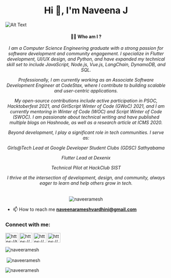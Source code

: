 
<h1 align="center">Hi 👋, I'm Naveena J</h1> 

![Alt Text](https://user-images.githubusercontent.com/54928117/129188635-886d88fa-7dbb-4beb-97bb-fb02f0a99ec0.gif)


<h4 align="center">👨‍💻 Who am I ?</h3>
<h6 align="center">

I am a Computer Science Engineering graduate with a strong passion for software development and community engagement. I specialize in Flutter development, UI/UX design, and Python, and have expanded my technical skill set to include JavaScript, Node.js, Vue.js, LangChain, DynamoDB, and SQL.

Professionally, I am currently working as an Associate Software Development Engineer at CodeStax, where I contribute to building scalable and user-centric applications.

My open-source contributions include active participation in PSOC, Hacktoberfest 2021, and GirlScript Winter of Code (GWoC) 2021, and I am currently mentoring in Winter of Code (WOC) and Script Winter of Code (SWOC). I am passionate about technical writing and have published multiple blogs on Hashnode, as well as a research article at ICMS 2020.

Beyond development, I play a significant role in tech communities. I serve as:

Girls@Tech Lead at Google Developer Student Clubs (GDSC) Sathyabama

Flutter Lead at Dexenix

Technical Pilot at HackClub SIST

I thrive at the intersection of development, design, and community, always eager to learn and help others grow in tech.
</h6>


<p align="center"> <img src="https://komarev.com/ghpvc/?username=naveeramesh&label=Profile%20views&color=0e75b6&style=flat" alt="naveeramesh" /> </p>



- 📫 How to reach me **naveenarameshvardhini@gmail.com**

<h3 align="left">Connect with me:</h3>
<p align="left">
<a href="https://twitter.com/https://twitter.com/naveena__ramesh" target="blank"><img align="center" src="https://raw.githubusercontent.com/rahuldkjain/github-profile-readme-generator/master/src/images/icons/Social/twitter.svg" alt="https://twitter.com/naveena__ramesh" height="30" width="40" /></a>
<a href="https://www.linkedin.com/in/naveena-ramesh-vardhini-j/" target="blank"><img align="center" src="https://raw.githubusercontent.com/rahuldkjain/github-profile-readme-generator/master/src/images/icons/Social/linked-in-alt.svg" alt="https://www.linkedin.com/in/naveena-ramesh-vardhini-j/" height="30" width="40" /></a>
<a href="https://instagram.com/https://www.instagram.com/navee_techz/" target="blank"><img align="center" src="https://raw.githubusercontent.com/rahuldkjain/github-profile-readme-generator/master/src/images/icons/Social/instagram.svg" alt="https://www.instagram.com/navee_ramesh/" height="30" width="40" /></a>
<a href="https://www.behance.net/https://www.behance.net/naveeramesh" target="blank"><img align="center" src="https://raw.githubusercontent.com/rahuldkjain/github-profile-readme-generator/master/src/images/icons/Social/behance.svg" alt="https://www.behance.net/naveeramesh" height="30" width="40" /></a>
</p>

<p><img align="center" src="https://github-readme-stats.vercel.app/api/top-langs?username=naveeramesh&show_icons=true&locale=en&layout=compact" alt="naveeramesh" /></p>

<p>&nbsp;<img align="center" src="https://github-readme-stats.vercel.app/api?username=naveeramesh&show_icons=true&locale=en" alt="naveeramesh" /></p>

<p><img align="center" src="https://github-readme-streak-stats.herokuapp.com/?user=naveeramesh&" alt="naveeramesh" /></p>
